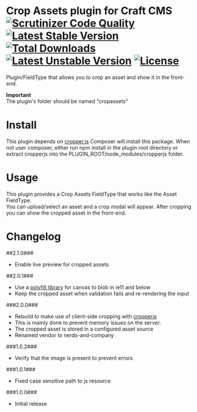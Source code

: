 Crop Assets plugin for Craft CMS [![Scrutinizer Code Quality](https://scrutinizer-ci.com/g/nerds-and-company/cropassets/badges/quality-score.png?b=master)](https://scrutinizer-ci.com/g/boboldehampsink/cropassets/?branch=master) [![Latest Stable Version](https://poser.pugx.org/nerds-and-company/cropassets/v/stable)](https://packagist.org/packages/nerds-and-company/cropassets) [![Total Downloads](https://poser.pugx.org/nerds-and-company/cropassets/downloads)](https://packagist.org/packages/nerds-and-company/cropassets) [![Latest Unstable Version](https://poser.pugx.org/nerds-and-company/cropassets/v/unstable)](https://packagist.org/packages/nerds-and-company/cropassets) [![License](https://poser.pugx.org/nerds-and-company/cropassets/license)](https://packagist.org/packages/nerds-and-company/cropassets)
=================

Plugin/FieldType that allows you to crop an asset and show it in the front-end.

__Important__  
The plugin's folder should be named "cropassets"  

Install
=================

This plugin depends on [cropper.js](https://github.com/fengyuanchen/cropperjs)
Composer will install this package.
When not user composer, either run npm install in the plugin root directory or extract cropperjs into the PLUGIN_ROOT/node_modules/cropperjs folder.

Usage
=================
This plugin provides a Crop Assets FieldType that works like the Asset FieldType.  
You can upload/select an asset and a crop modal will appear.
After cropping you can show the cropped asset in the front-end.

Changelog
=================

##2.1.0###
- Enable live preview for cropped assets

##2.0.1###
 - Use a [polyfill library](https://github.com/blueimp/JavaScript-Canvas-to-Blob) for canvas to blob in ie11 and below
 - Keep the cropped asset when validation fails and re-rendering the input

###2.0.0###
 - Rebuild to make use of client-side cropping with [cropperjs](https://github.com/fengyuanchen/cropperjs)
 - This is mainly done to prevent memory issues on the server.
 - The cropped asset is stored in a configured asset source
 - Renamed vendor to nerds-and-company

###1.0.2###
 - Verify that the image is present to prevent errors

###1.0.1###
 - Fixed case sensitive path to js resource

###1.0.0###
 - Initial release
